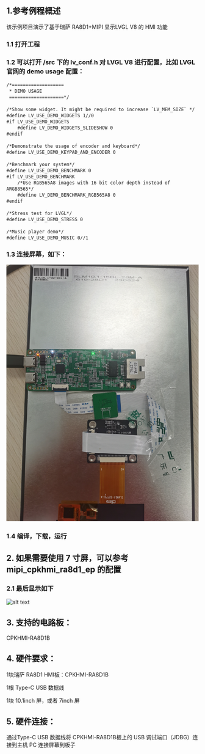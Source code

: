 ## 1.参考例程概述
该示例项目演示了基于瑞萨 RA8D1+MIPI 显示LVGL V8 的 HMI 功能

### 1.1 打开工程
### 1.2 可以打开 /src 下的 lv_conf.h 对 LVGL V8 进行配置，比如 LVGL 官网的 demo usage 配置：
```
/*===================
 * DEMO USAGE
 ====================*/

/*Show some widget. It might be required to increase `LV_MEM_SIZE` */
#define LV_USE_DEMO_WIDGETS 1//0
#if LV_USE_DEMO_WIDGETS
    #define LV_DEMO_WIDGETS_SLIDESHOW 0
#endif

/*Demonstrate the usage of encoder and keyboard*/
#define LV_USE_DEMO_KEYPAD_AND_ENCODER 0

/*Benchmark your system*/
#define LV_USE_DEMO_BENCHMARK 0
#if LV_USE_DEMO_BENCHMARK
    /*Use RGB565A8 images with 16 bit color depth instead of ARGB8565*/
    #define LV_DEMO_BENCHMARK_RGB565A8 0
#endif

/*Stress test for LVGL*/
#define LV_USE_DEMO_STRESS 0

/*Music player demo*/
#define LV_USE_DEMO_MUSIC 0//1
```

### 1.3 连接屏幕，如下：

![alt text](images/10inch_connect.jpg)

### 1.4 编译，下载，运行


## 2. 如果需要使用 7 寸屏，可以参考 mipi_cpkhmi_ra8d1_ep 的配置

### 2.1 最后显示如下

![alt text](images/lvgl_v8.jpg)




## 3. 支持的电路板：
CPKHMI-RA8D1B

## 4. 硬件要求：
1块瑞萨 RA8D1 HMI板：CPKHMI-RA8D1B

1根 Type-C USB 数据线

1块 10.1inch 屏，或者 7inch 屏

## 5. 硬件连接：
通过Type-C USB 数据线将 CPKHMI-RA8D1B板上的 USB 调试端口（JDBG）连接到主机 PC
连接屏幕到板子